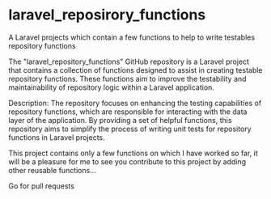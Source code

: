 # laravel_reposirory_functions
A Laravel projects which contain a few functions to help to write testables repository functions




The "laravel_repository_functions" GitHub repository is a Laravel project that contains a collection of functions designed to assist in creating testable repository functions. These functions aim to improve the testability and maintainability of repository logic within a Laravel application.

Description:
The repository focuses on enhancing the testing capabilities of repository functions, which are responsible for interacting with the data layer of the application. By providing a set of helpful functions, this repository aims to simplify the process of writing unit tests for repository functions in Laravel projects.

This project contains only a few functions on which I have worked so far, it will be a pleasure for me to see you contribute to this project by adding other reusable functions...

Go for pull requests

